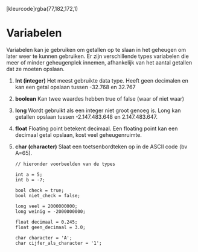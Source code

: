 [kleurcode]rgba(77,182,172,1)

# Variabelen

Variabelen kan je gebruiken om getallen op te slaan in het geheugen om later weer te kunnen gebruiken. Er zijn verschillende types variabelen die meer of minder geheugenplek innemen, afhankelijk van het aantal getallen dat ze moeten opslaan.

1. **Int (integer)** Het meest gebruikte data type. Heeft geen decimalen en kan een getal opslaan tussen -32.768 en 32.767

2. **boolean** Kan twee waardes hebben true of false (waar of niet waar)

3. **long** Wordt gebruikt als een integer niet groot genoeg is. Long kan getallen opslaan tussen -2.147.483.648 en 2.147.483.647.

4. **float** Floating point betekent decimaal. Een floating point kan een decimaal getal opslaan, kost veel geheugenruimte.

5. **char (character)** Slaat een toetsenbordteken op in de ASCII code (bv A=65).

   ```Arduino C++
   // hieronder voorbeelden van de types

   int a = 5;
   int b = -7;

   bool check = true;
   bool niet_check = false;

   long veel = 2000000000;
   long weinig = -2000000000;

   float decimaal = 0.245;
   float geen_decimaal = 3.0;

   char character = 'A';
   char cijfer_als_character = '1';
   ```

   ​